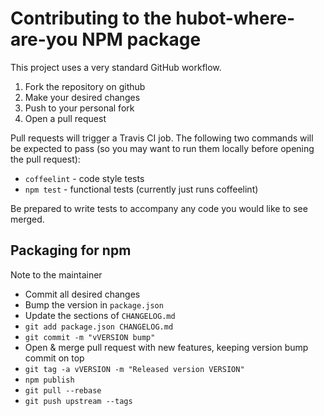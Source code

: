 # Contributing to the hubot-where-are-you NPM package

This project uses a very standard GitHub workflow.

1. Fork the repository on github
2. Make your desired changes
3. Push to your personal fork
4. Open a pull request

Pull requests will trigger a Travis CI job.  The following two commands will be expected to pass (so you may want to run them locally before opening the pull request):

 * `coffeelint` - code style tests
 * `npm test` - functional tests (currently just runs coffeelint)

Be prepared to write tests to accompany any code you would like to see merged.


## Packaging for npm

Note to the maintainer

* Commit all desired changes
* Bump the version in `package.json`
* Update the sections of `CHANGELOG.md`
* `git add package.json CHANGELOG.md`
* `git commit -m "vVERSION bump"`
* Open & merge pull request with new features, keeping version bump commit on top
* `git tag -a vVERSION -m "Released version VERSION"`
* `npm publish`
* `git pull --rebase`
* `git push upstream --tags`

